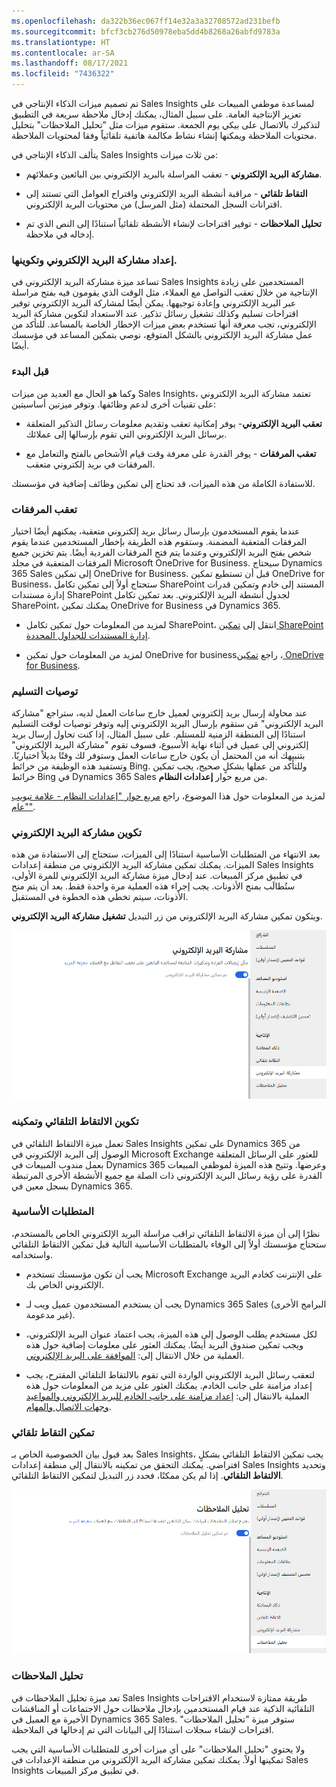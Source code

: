 ```yaml
---
ms.openlocfilehash: da322b36ec067ff14e32a3a32708572ad231befb
ms.sourcegitcommit: bfcf3cb276d50978eba5dd4b8268a26abfd9783a
ms.translationtype: HT
ms.contentlocale: ar-SA
ms.lasthandoff: 08/17/2021
ms.locfileid: "7436322"
---
```

تم تصميم ميزات الذكاء الإنتاجي في Sales Insights لمساعدة موظفي المبيعات على تعزيز الإنتاجية العامة. على سبيل المثال، يمكنك إدخال ملاحظة سريعة في التطبيق لتذكيرك بالاتصال على بيكي يوم الجمعة. ستقوم ميزات مثل "تحليل الملاحظات" بتحليل محتويات الملاحظة ويمكنها إنشاء نشاط مكالمة هاتفية تلقائياً وفقا لمحتويات الملاحظة.

يتألف الذكاء الإنتاجي في Sales Insights من ثلاث ميزات:

-   **مشاركة البريد الإلكتروني** - تعقب المراسلة بالبريد الإلكتروني بين البائعين وعملائهم.

-   **التقاط تلقائي** - مراقبة أنشطة البريد الإلكتروني واقتراح العوامل التي تستند إلى اقترانات السجل المحتملة (مثل المرسل) من محتويات البريد الإلكتروني.

-   **تحليل الملاحظات** - توفير اقتراحات لإنشاء الأنشطة تلقائياً استنادًا إلى النص الذي تم إدخاله في ملاحظة.

### <a name="set-up-and-configure-email-engagement"></a>إعداد مشاركة البريد الإلكتروني وتكوينها.

تساعد ميزة مشاركة البريد الإلكتروني في Sales Insights المستخدمين على زيادة الإنتاجية من خلال تعقب التواصل مع العملاء، مثل الوقت الذي يقومون فيه بفتح مراسلة عبر البريد الإلكتروني وإعادة توجيهها. يمكن أيضًا لمشاركة البريد الإلكتروني توفير اقتراحات تسليم وكذلك تشغيل رسائل تذكير. عند الاستعداد لتكوين ‏‫مشاركة البريد الإلكتروني‬، تجب معرفة أنها تستخدم بعض ميزات الإخطار الخاصة بالمساعد. للتأكد من عمل ‏‫مشاركة البريد الإلكتروني‬ بالشكل المتوقع، نوصي بتمكين المساعد في مؤسسك أيضًا.

### <a name="before-you-begin"></a>قبل البدء

وكما هو الحال مع العديد من ميزات Sales Insights، تعتمد مشاركة البريد الإلكتروني على تقنيات أخرى لدعم وظائفها. وتوفر ميزتين أساسيتين:

-   **تعقب البريد الإلكتروني**- يوفر إمكانية تعقب وتقديم معلومات رسائل التذكير المتعلقة برسائل البريد الإلكتروني التي تقوم بإرسالها إلى عملائك.

-   **تعقب المرفقات** - يوفر القدرة على معرفة وقت قيام الأشخاص بالفتح والتعامل مع المرفقات في بريد إلكتروني متعقب.

للاستفادة الكاملة من هذه الميزات، قد تحتاج إلى تمكين وظائف إضافية في مؤسستك.

### <a name="attachment-tracking"></a>تعقب المرفقات

عندما يقوم المستخدمون بإرسال رسائل بريد إلكتروني متعقبة، يمكنهم أيضًا اختيار المرفقات المتعقبة المضمنة. وستقوم هذه الطريقة بإخطار المستخدمين عندما يقوم شخص بفتح البريد الإلكتروني وعندما يتم فتح المرفقات الفردية أيضًا. يتم تخزين جميع المرفقات المتعقبة في مجلد Microsoft OneDrive ‏for Business.
سيحتاج Dynamics 365 Sales إلى تمكين OneDrive ‏for Business.
قبل أن تستطيع تمكين OneDrive ‏for Business، ستحتاج أولاً إلى تمكين تكامل SharePoint المستند إلى خادم وتمكين قدرات إدارة مستندات SharePoint لجدول أنشطة البريد الإلكتروني. بعد تمكين تكامل SharePoint، يمكنك تمكين OneDrive ‏for Business في Dynamics 365.

-   لمزيد من المعلومات حول تمكين تكامل SharePoint، انتقل إلى [تمكين SharePoint إدارة المستندات للجداول المحددة](/power-platform/admin/enable-sharepoint-document-management-specific-entities/?azure-portal=true).

-   لمزيد من المعلومات حول تمكين OneDrive‏ for business‏، راجع [تمكين OneDrive ‏for Business](/power-platform/admin/enable-onedrive-for-business/?azure-portal=true).

### <a name="delivery-recommendations"></a>توصيات التسليم

عند محاولة إرسال بريد إلكتروني لعميل خارج ساعات العمل لديه، ستراجع "‏‫مشاركة البريد الإلكتروني‬" مَن ستقوم بإرسال البريد الإلكتروني إليه وتوفر توصيات لوقت التسليم استنادًا إلى المنطقة الزمنية للمستلم. على سبيل المثال، إذا كنت تحاول إرسال بريد إلكتروني إلى عميل في أثناء نهاية الأسبوع، فسوف تقوم "مشاركة البريد الإلكتروني" بتنبيهك أنه من المحتمل أن يكون خارج ساعات العمل وستوفر لك وقتًا بديلاً اختياريًا. وتستفيد هذه الوظيفة من خرائط Bing. وللتأكد من عملها بشكلٍ صحيح، يجب تمكين خرائط Bing في Dynamics 365 Sales من مربع حوار **إعدادات النظام**.

لمزيد من المعلومات حول هذا الموضوع، راجع [مربع حوار "إعدادات النظام - علامة تبويب "عام"](/power-platform/admin/system-settings-dialog-box-general-tab?azure-portal=true).

### <a name="configure-email-engagement"></a>تكوين ‏‫مشاركة البريد الإلكتروني‬

بعد الانتهاء من المتطلبات الأساسية استنادًا إلى الميزات، ستحتاج إلى الاستفادة من هذه الميزات. يمكنك تمكين ‏‫مشاركة البريد الإلكتروني‬ من منطقة إعدادات Sales Insights في تطبيق مركز المبيعات. عند إدخال ميزة ‏‫مشاركة البريد الإلكتروني‬ للمرة الأولى، ستُطالَب بمنح الأذونات. يجب إجراء هذه العملية مرة واحدة فقط. بعد أن يتم منح الأذونات، سيتم تخطي هذه الخطوة في المستقبل.

ويتكون تمكين ‏‫مشاركة البريد الإلكتروني‬ من زر التبديل **تشغيل مشاركة البريد الإلكتروني**.

![علامة تبويب ‏‫مشاركة البريد الإلكتروني‬ تعرض زر التبديل "تم تمكين ‏‫مشاركة البريد الإلكتروني‬".](../media/csi-4-01.png)

### <a name="configure-and-enable-auto-capture"></a>تكوين الالتقاط التلقائي وتمكينه 

تعمل ميزة الالتقاط التلقائي في Sales Insights على تمكين Dynamics 365 من الوصول إلى البريد الإلكتروني في Microsoft Exchange للعثور على الرسائل المتعلقة بعمل مندوب المبيعات في Dynamics 365 وعرضها. وتتيح هذه الميزة لموظفي المبيعات القدرة على رؤية رسائل البريد الإلكتروني ذات الصلة مع جميع الأنشطة الأخرى المرتبطة بسجل معين في Dynamics 365.

### <a name="prerequisites"></a>المتطلبات الأساسية

نظرًا إلى أن ميزة الالتقاط التلقائي تراقب مراسلة البريد الإلكتروني الخاص بالمستخدم، ستحتاج مؤسستك أولاً إلى الوفاء بالمتطلبات الأساسية التالية قبل تمكين الالتقاط التلقائي واستخدامه.

-   يجب أن تكون مؤسستك تستخدم Microsoft Exchange على الإنترنت كخادم البريد الإلكتروني الخاص بك.

-   يجب أن يستخدم المستخدمون عميل ويب لـ Dynamics 365 Sales (البرامج الأخرى غير مدعومة).

-   لكل مستخدم يطلب الوصول إلى هذه الميزة، يجب اعتماد عنوان البريد الإلكتروني، ويجب تمكين صندوق البريد أيضًا. يمكنك العثور على معلومات إضافية حول هذه العملية من خلال الانتقال إلى: [الموافقة على البريد الإلكتروني](/power-platform/admin/connect-exchange-online?azure-portal=true#approve-email).

-   لتعقب رسائل البريد الإلكتروني الواردة التي تقوم بالالتقاط التلقائي المقترح، يجب إعداد مزامنة على جانب الخادم. يمكنك العثور على مزيد من المعلومات حول هذه العملية بالانتقال إلى: [إعداد مزامنة على جانب الخادم للبريد الإلكتروني والمواعيد وجهات الاتصال والمهام](/power-platform/admin/set-up-server-side-synchronization-of-email-appointments-contacts-and-tasks?azure-portal=true).

### <a name="enable-auto-capture"></a>تمكين التقاط تلقائي

بعد قبول بيان الخصوصية الخاص بـ Sales Insights، يجب تمكين الالتقاط التلقائي بشكلٍ افتراضي. يمكنك التحقق من تمكينه بالانتقال إلى منطقة إعدادات Sales Insights وتحديد **الالتقاط التلقائي**. إذا لم يكن ممكنًا، فحدد زر التبديل لتمكين الالتقاط التلقائي.

![علامة تبويب الالتقاط تلقائي تعرض زر تبديل "تم تمكين الالتقاط التلقائي".](../media/csi-4-02.png)

### <a name="notes-analysis"></a>تحليل الملاحظات

تعد ميزة تحليل الملاحظات في Sales Insights طريقة ممتازة لاستخدام الاقتراحات التلقائية الذكية عند قيام المستخدمين بإدخال ملاحظات حول الاجتماعات أو المناقشات الأخيرة مع العميل في Dynamics 365 Sales. ستوفر ميزة "تحليل الملاحظات" اقتراحات لإنشاء سجلات استنادًا إلى البيانات التي تم إدخالها في الملاحظة.

ولا يحتوي "تحليل الملاحظات" على أي ميزات أخرى للمتطلبات الأساسية التي يجب تمكينها أولاً. يمكنك تمكين ‏‫مشاركة البريد الإلكتروني‬ من منطقة الإعدادات في Sales Insights في تطبيق مركز المبيعات.

